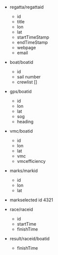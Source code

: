 - regatta/regattaid

  - id
  - title
  - lon
  - lat
  - startTimeStamp
  - endTimeStamp
  - webpage
  - email

- boat/boatid

  - id
  - sail number
  - crewlist []

- gps/boatid

  - id
  - lon
  - lat
  - sog
  - heading

- vmc/boatid

  - id
  - lon
  - lat
  - vmc
  - vmcefficiency

- marks/markid
  - id
  - lon
  - lat
- markselected
  id 4321

- race/raceid

  - id
  - startTime
  - finishTime

- result/raceid/boatid
  - finishTime
